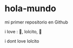 # hola-mundo

mi primer repositorio en Github

i love : :pizza:, lolcito, :lion:

i dont love lolcito
